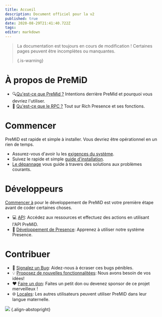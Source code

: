 ```yaml
---
title: Accueil
description: Document officiel pour la v2
published: true
date: 2020-08-29T21:41:40.722Z
tags:
editor: markdown
---
```


> La documentation est toujours en cours de modification ! Certaines pages peuvent être incomplètes ou manquantes. 
> 
> {.is-warning}

# À propos de PreMiD
- :mag:[Qu'est-ce que PreMid ?](/about) Intentions derrière PreMid et pourquoi vous devriez l'utiliser.
- :link: [Qu'est-ce que le RPC ?](https://discordapp.com/rich-presence) Tout sur Rich Presence et ses fonctions.

# Commencer

PreMiD est rapide et simple à installer. Vous devriez être opérationnel en un rien de temps.

- Assurez-vous d'avoir lu les [exigences du système](/install/requirements).
- Suivez le rapide et simple [guide d'installation](/install).
- [Le dépannage](/troubleshooting) vous guide à travers des solutions aux problèmes courants.

# Développeurs

[Commencer à](/dev) pour le développement de PreMiD est votre première étape avant de coder certaines choses.

- :computer: [API](/dev/api): Accédez aux ressources et effectuez des actions en utilisant l'API PreMiD.
- :wrench: [Développement de Presence](/dev/presence): Apprenez à utiliser notre système Presence.

# Contribuer
- :bug: [Signalez un Bug](https://github.com/PreMiD): Aidez-nous à écraser ces bugs pénibles.
- :bulb: [Proposez de nouvelles fonctionnalitées](https://discord.premid.app/): Nous avons besoin de vos idées!
- :heart: [Faire un don](https://www.patreon.com/Timeraa): Faites un petit don ou devenez sponsor de ce projet merveilleux !
- :globe_with_meridians: [Locales](https://translate.premid.app): Les autres utilisateurs peuvent utiliser PreMiD dans leur langue maternelle.

![](https://beta.premid.app/img/logo.2b414dc2.gif) {.align-abstopright}